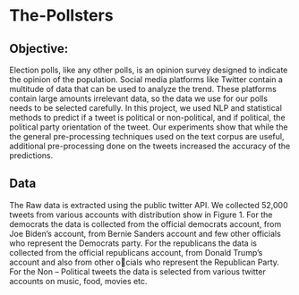 # The-Pollsters


## Objective:
Election polls, like any other polls, is an opinion survey designed to indicate the opinion of the population. Social media platforms like Twitter contain a multitude of data that can be used to analyze the trend. These platforms contain large amounts irrelevant data, so the data we use for our polls needs to be selected carefully. 
In this project, we used NLP and statistical methods to predict if a tweet is political or non-political, and if political, the political party orientation of the tweet. Our experiments show that while the the general pre-processing techniques used on the text corpus are useful, additional pre-processing done on the tweets increased the accuracy of the predictions.

## Data
The Raw data is extracted using the public twitter API. We collected 52,000 tweets from various accounts with distribution show in Figure 1. For the democrats the data is collected from the official democrats account, from Joe Biden’s account, from Bernie Sanders account and few other officials who represent the Democrats party. For the republicans the data is collected from the official republicans account, from Donald Trump’s account and also from other ocials who represent the Republican Party. For the Non – Political tweets the data is selected from various twitter accounts on music, food, movies etc.
